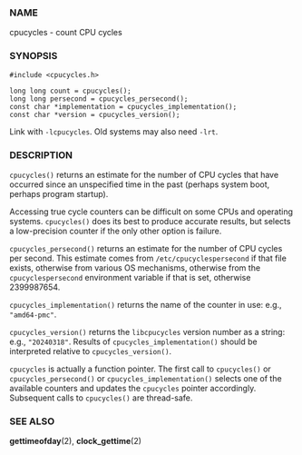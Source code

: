 ### NAME

cpucycles - count CPU cycles

### SYNOPSIS

    #include <cpucycles.h>

    long long count = cpucycles();
    long long persecond = cpucycles_persecond();
    const char *implementation = cpucycles_implementation();
    const char *version = cpucycles_version();

Link with `-lcpucycles`. Old systems may also need `-lrt`.

### DESCRIPTION

`cpucycles()` returns an estimate for the number of CPU cycles that have
occurred since an unspecified time in the past (perhaps system boot,
perhaps program startup).

Accessing true cycle counters can be difficult on some CPUs and
operating systems. `cpucycles()` does its best to produce accurate
results, but selects a low-precision counter if the only other option is
failure.

`cpucycles_persecond()` returns an estimate for the number of CPU cycles
per second. This estimate comes from `/etc/cpucyclespersecond` if that
file exists, otherwise from various OS mechanisms, otherwise from the
`cpucyclespersecond` environment variable if that is set, otherwise
2399987654.

`cpucycles_implementation()` returns the name of the counter in use:
e.g., `"amd64-pmc"`.

`cpucycles_version()` returns the `libcpucycles` version number as a
string: e.g., `"20240318"`. Results of `cpucycles_implementation()`
should be interpreted relative to `cpucycles_version()`.

`cpucycles` is actually a function pointer. The first call to
`cpucycles()` or `cpucycles_persecond()` or `cpucycles_implementation()`
selects one of the available counters and updates the `cpucycles`
pointer accordingly. Subsequent calls to `cpucycles()` are thread-safe.

### SEE ALSO

**gettimeofday**(2), **clock_gettime**(2)
